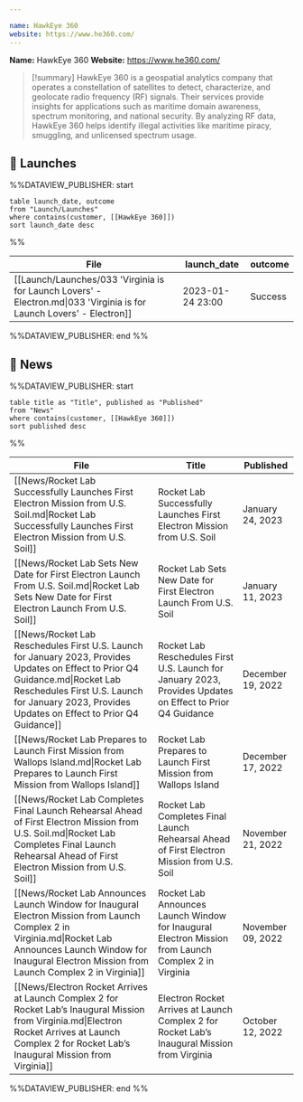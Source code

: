 ```yaml
---

name: HawkEye 360
website: https://www.he360.com/
---
```


**Name:** HawkEye 360
**Website:** https://www.he360.com/

>[!summary]
HawkEye 360 is a geospatial analytics company that operates a constellation of satellites to detect, characterize, and geolocate radio frequency (RF) signals. Their services provide insights for applications such as maritime domain awareness, spectrum monitoring, and national security. By analyzing RF data, HawkEye 360 helps identify illegal activities like maritime piracy, smuggling, and unlicensed spectrum usage.

## 🚀 Launches
%%DATAVIEW_PUBLISHER: start
```
table launch_date, outcome
from "Launch/Launches"
where contains(customer, [[HawkEye 360]])
sort launch_date desc
```
%%

| File                                                                                                                  | launch_date      | outcome |
| --------------------------------------------------------------------------------------------------------------------- | ---------------- | ------- |
| [[Launch/Launches/033 'Virginia is for Launch Lovers' - Electron.md\|033 'Virginia is for Launch Lovers' - Electron]] | 2023-01-24 23:00 | Success |

%%DATAVIEW_PUBLISHER: end %%

## 📰 News
%%DATAVIEW_PUBLISHER: start
```
table title as "Title", published as "Published"
from "News"
where contains(customer, [[HawkEye 360]])
sort published desc
```
%%

| File                                                                                                                                                                                                                               | Title                                                                                                       | Published         |
| ---------------------------------------------------------------------------------------------------------------------------------------------------------------------------------------------------------------------------------- | ----------------------------------------------------------------------------------------------------------- | ----------------- |
| [[News/Rocket Lab Successfully Launches First Electron Mission from U.S. Soil.md\|Rocket Lab Successfully Launches First Electron Mission from U.S. Soil]]                                                                         | Rocket Lab Successfully Launches First Electron Mission from U.S. Soil                                      | January 24, 2023  |
| [[News/Rocket Lab Sets New Date for First Electron Launch From U.S. Soil.md\|Rocket Lab Sets New Date for First Electron Launch From U.S. Soil]]                                                                                   | Rocket Lab Sets New Date for First Electron Launch From U.S. Soil                                           | January 11, 2023  |
| [[News/Rocket Lab Reschedules First U.S. Launch for January 2023, Provides Updates on Effect to Prior Q4 Guidance.md\|Rocket Lab Reschedules First U.S. Launch for January 2023, Provides Updates on Effect to Prior Q4 Guidance]] | Rocket Lab Reschedules First U.S. Launch for January 2023, Provides Updates on Effect to Prior Q4 Guidance  | December 19, 2022 |
| [[News/Rocket Lab Prepares to Launch First Mission from Wallops Island.md\|Rocket Lab Prepares to Launch First Mission from Wallops Island]]                                                                                       | Rocket Lab Prepares to Launch First Mission from Wallops Island                                             | December 17, 2022 |
| [[News/Rocket Lab Completes Final Launch Rehearsal Ahead of First Electron Mission from U.S. Soil.md\|Rocket Lab Completes Final Launch Rehearsal Ahead of First Electron Mission from U.S. Soil]]                                 | Rocket Lab Completes Final Launch Rehearsal Ahead of First Electron Mission from U.S. Soil                  | November 21, 2022 |
| [[News/Rocket Lab Announces Launch Window for Inaugural Electron Mission from Launch Complex 2 in Virginia.md\|Rocket Lab Announces Launch Window for Inaugural Electron Mission from Launch Complex 2 in Virginia]]               | Rocket Lab Announces Launch Window for Inaugural Electron Mission from Launch Complex 2 in Virginia         | November 09, 2022 |
| [[News/Electron Rocket Arrives at Launch Complex 2 for Rocket Lab’s Inaugural Mission from Virginia.md\|Electron Rocket Arrives at Launch Complex 2 for Rocket Lab’s Inaugural Mission from Virginia]]                             | Electron Rocket Arrives at Launch Complex 2 for Rocket Lab’s Inaugural Mission from Virginia                | October 12, 2022  |

%%DATAVIEW_PUBLISHER: end %%